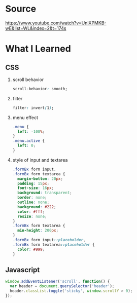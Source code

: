 # Source
https://www.youtube.com/watch?v=UnlXPMKB-wE&list=WL&index=2&t=174s

# What I Learned

## CSS
1. scroll behavior
    ```css
    scroll-behavior: smooth;
    ```
1. filter
    ```css
    filter: invert(1);
    ```
1. menu effect
    ```css
    .menu {
      left: -100%;
    }
    .menu.active {
      left: 0;
    }
    ```
1. style of input and textarea
    ```css
    .formBx form input,
    .formBx form textarea {
      margin-bottom: 20px;
      padding: 15px;
      font-size: 16px;
      background: transparent;
      border: none;
      outline: none;
      background: #222;
      color: #fff;
      resize: none;
    }
    .formBx form textarea {
      min-height: 200px;
    }
    .formBx form input::placeholder,
    .formBx form textarea::placeholder {
      color: #999;
    }
    ```

## Javascript
```javascript
window.addEventListener('scroll', function() {
  var header = document.querySelector('header');
  header.classList.toggle('sticky', window.scrollY > 0);
});
```
